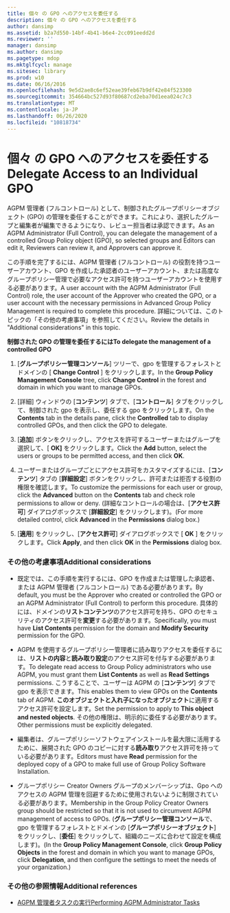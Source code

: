```yaml
---
title: 個々 の GPO へのアクセスを委任する
description: 個々 の GPO へのアクセスを委任する
author: dansimp
ms.assetid: b2a7d550-14bf-4b41-b6e4-2cc091eedd2d
ms.reviewer: ''
manager: dansimp
ms.author: dansimp
ms.pagetype: mdop
ms.mktglfcycl: manage
ms.sitesec: library
ms.prod: w10
ms.date: 06/16/2016
ms.openlocfilehash: 9e5d2ae8c6ef52eae39feb67b9df42e84f523300
ms.sourcegitcommit: 354664bc527d93f80687cd2eba70d1eea024c7c3
ms.translationtype: MT
ms.contentlocale: ja-JP
ms.lasthandoff: 06/26/2020
ms.locfileid: "10818734"
---
```

# <span data-ttu-id="7f34d-103">個々 の GPO へのアクセスを委任する</span><span class="sxs-lookup"><span data-stu-id="7f34d-103">Delegate Access to an Individual GPO</span></span>


<span data-ttu-id="7f34d-104">AGPM 管理者 (フルコントロール) として、制御されたグループポリシーオブジェクト (GPO) の管理を委任することができます。これにより、選択したグループと編集者が編集できるようになり、レビュー担当者は承認できます。</span><span class="sxs-lookup"><span data-stu-id="7f34d-104">As an AGPM Administrator (Full Control), you can delegate the management of a controlled Group Policy object (GPO), so selected groups and Editors can edit it, Reviewers can review it, and Approvers can approve it.</span></span>

<span data-ttu-id="7f34d-105">この手順を完了するには、AGPM 管理者 (フルコントロール) の役割を持つユーザーアカウント、GPO を作成した承認者のユーザーアカウント、または高度なグループポリシー管理で必要なアクセス許可を持つユーザーアカウントを使用する必要があります。</span><span class="sxs-lookup"><span data-stu-id="7f34d-105">A user account with the AGPM Administrator (Full Control) role, the user account of the Approver who created the GPO, or a user account with the necessary permissions in Advanced Group Policy Management is required to complete this procedure.</span></span> <span data-ttu-id="7f34d-106">詳細については、このトピックの「その他の考慮事項」を参照してください。</span><span class="sxs-lookup"><span data-stu-id="7f34d-106">Review the details in "Additional considerations" in this topic.</span></span>

**<span data-ttu-id="7f34d-107">制御された GPO の管理を委任するには</span><span class="sxs-lookup"><span data-stu-id="7f34d-107">To delegate the management of a controlled GPO</span></span>**

1.  <span data-ttu-id="7f34d-108">[**グループポリシー管理コンソール**] ツリーで、gpo を管理するフォレストとドメインの [ **Change Control** ] をクリックします。</span><span class="sxs-lookup"><span data-stu-id="7f34d-108">In the **Group Policy Management Console** tree, click **Change Control** in the forest and domain in which you want to manage GPOs.</span></span>

2.  <span data-ttu-id="7f34d-109">[詳細] ウィンドウの [**コンテンツ**] タブで、[**コントロール**] タブをクリックして、制御された gpo を表示し、委任する gpo をクリックします。</span><span class="sxs-lookup"><span data-stu-id="7f34d-109">On the **Contents** tab in the details pane, click the **Controlled** tab to display controlled GPOs, and then click the GPO to delegate.</span></span>

3.  <span data-ttu-id="7f34d-110">[**追加**] ボタンをクリックし、アクセスを許可するユーザーまたはグループを選択して、[ **OK]** をクリックします。</span><span class="sxs-lookup"><span data-stu-id="7f34d-110">Click the **Add** button, select the users or groups to be permitted access, and then click **OK**.</span></span>

4.  <span data-ttu-id="7f34d-111">ユーザーまたはグループごとにアクセス許可をカスタマイズするには、[**コンテンツ**] タブの [**詳細設定**] ボタンをクリックし、許可または拒否する役割の権限を確認します。</span><span class="sxs-lookup"><span data-stu-id="7f34d-111">To customize the permissions for each user or group, click the **Advanced** button on the **Contents** tab and check role permissions to allow or deny.</span></span> <span data-ttu-id="7f34d-112">(詳細なコントロールの場合は、[**アクセス許可**] ダイアログボックスで [**詳細設定**] をクリックします)。</span><span class="sxs-lookup"><span data-stu-id="7f34d-112">(For more detailed control, click **Advanced** in the **Permissions** dialog box.)</span></span>

5.  <span data-ttu-id="7f34d-113">[**適用**] をクリックし、[**アクセス許可**] ダイアログボックスで [ **OK** ] をクリックします。</span><span class="sxs-lookup"><span data-stu-id="7f34d-113">Click **Apply**, and then click **OK** in the **Permissions** dialog box.</span></span>

### <span data-ttu-id="7f34d-114">その他の考慮事項</span><span class="sxs-lookup"><span data-stu-id="7f34d-114">Additional considerations</span></span>

-   <span data-ttu-id="7f34d-115">既定では、この手順を実行するには、GPO を作成または管理した承認者、または AGPM 管理者 (フルコントロール) である必要があります。</span><span class="sxs-lookup"><span data-stu-id="7f34d-115">By default, you must be the Approver who created or controlled the GPO or an AGPM Administrator (Full Control) to perform this procedure.</span></span> <span data-ttu-id="7f34d-116">具体的には、ドメインの**リストコンテンツ**のアクセス許可を持ち、GPO のセキュリティのアクセス許可を**変更**する必要があります。</span><span class="sxs-lookup"><span data-stu-id="7f34d-116">Specifically, you must have **List Contents** permission for the domain and **Modify Security** permission for the GPO.</span></span>

-   <span data-ttu-id="7f34d-117">AGPM を使用するグループポリシー管理者に読み取りアクセスを委任するには、**リストの内容**と**読み取り設定**のアクセス許可を付与する必要があります。</span><span class="sxs-lookup"><span data-stu-id="7f34d-117">To delegate read access to Group Policy administrators who use AGPM, you must grant them **List Contents** as well as **Read Settings** permissions.</span></span> <span data-ttu-id="7f34d-118">こうすることで、ユーザーは AGPM の [**コンテンツ**] タブで gpo を表示できます。</span><span class="sxs-lookup"><span data-stu-id="7f34d-118">This enables them to view GPOs on the **Contents** tab of AGPM.</span></span> <span data-ttu-id="7f34d-119">**このオブジェクトと入れ子になったオブジェクト**に適用するアクセス許可を設定します。</span><span class="sxs-lookup"><span data-stu-id="7f34d-119">Set the permission to apply to **This object and nested objects**.</span></span> <span data-ttu-id="7f34d-120">その他の権限は、明示的に委任する必要があります。</span><span class="sxs-lookup"><span data-stu-id="7f34d-120">Other permissions must be explicitly delegated.</span></span>

-   <span data-ttu-id="7f34d-121">編集者は、グループポリシーソフトウェアインストールを最大限に活用するために、展開された GPO のコピーに対する**読み取り**アクセス許可を持っている必要があります。</span><span class="sxs-lookup"><span data-stu-id="7f34d-121">Editors must have **Read** permission for the deployed copy of a GPO to make full use of Group Policy Software Installation.</span></span>

-   <span data-ttu-id="7f34d-122">グループポリシー Creator Owners グループのメンバーシップは、Gpo へのアクセスの AGPM 管理を回避するために使用されないように制限されている必要があります。</span><span class="sxs-lookup"><span data-stu-id="7f34d-122">Membership in the Group Policy Creator Owners group should be restricted so that it is not used to circumvent AGPM management of access to GPOs.</span></span> <span data-ttu-id="7f34d-123">(**グループポリシー管理コンソール**で、gpo を管理するフォレストとドメインの [**グループポリシーオブジェクト**] をクリックし、[**委任**] をクリックして、組織のニーズに合わせて設定を構成します)。</span><span class="sxs-lookup"><span data-stu-id="7f34d-123">(In the **Group Policy Management Console**, click **Group Policy Objects** in the forest and domain in which you want to manage GPOs, click **Delegation**, and then configure the settings to meet the needs of your organization.)</span></span>

### <span data-ttu-id="7f34d-124">その他の参照情報</span><span class="sxs-lookup"><span data-stu-id="7f34d-124">Additional references</span></span>

-   [<span data-ttu-id="7f34d-125">AGPM 管理者タスクの実行</span><span class="sxs-lookup"><span data-stu-id="7f34d-125">Performing AGPM Administrator Tasks</span></span>](performing-agpm-administrator-tasks.md)

 

 





